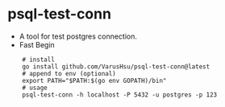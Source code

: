 # psql-test-conn
* A tool for test postgres connection.
* Fast Begin
```shell
    # install
    go install github.com/VarusHsu/psql-test-conn@latest
    # append to env (optional)
    export PATH="$PATH:$(go env GOPATH)/bin"
    # usage
    psql-test-conn -h localhost -P 5432 -u postgres -p 123
```
